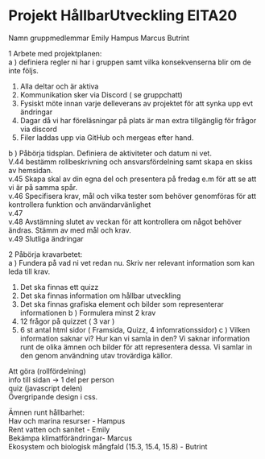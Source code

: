 # Projekt HållbarUtveckling EITA20
 
Namn gruppmedlemmar
Emily
Hampus
Marcus
Butrint

1 Arbete med projektplanen: <br>
a ) definiera regler ni har i gruppen samt vilka konsekvenserna blir om de inte följs. 
1. Alla deltar och är aktiva
2. Kommunikation sker via Discord ( se gruppchatt)
3. Fysiskt möte innan varje delleverans av projektet för att synka upp evt ändringar
4. Dagar då vi har föreläsningar på plats är man extra tillgänglig för frågor via discord
5. Filer laddas upp via GitHub och mergeas efter hand. <br>

b ) Påbörja tidsplan. Definiera de aktiviteter och datum ni vet. <br>
V.44 bestämm rollbeskrivning och ansvarsfördelning samt skapa en skiss av hemsidan. <br>
v.45 Skapa skal av din egna del och presentera på fredag e.m för att se att vi är på samma spår. <br>
v.46 Specifisera krav, mål och vilka tester som behöver genomföras för att kontrollera funktion och användarvänlighet <br>
v.47 <br>
v.48 Avstämning slutet av veckan för att kontrollera om något behöver ändras. Stämm av med mål och krav. <br>
v.49 Slutliga ändringar <br>

2 Påbörja kravarbetet: <br>
a ) Fundera på vad ni vet redan nu. Skriv ner relevant information som kan leda till krav. <br>
1. Det ska finnas ett quizz
2. Det ska finnas information om hållbar utveckling
3. Det ska finnas grafiska element och bilder som representerar informationen
b ) Formulera minst 2 krav <br>
1. 12 frågor på quizzet ( 3 var )
2. 6 st antal html sidor ( Framsida, Quizz, 4 infomrationssidor) 
c ) Vilken information saknar vi? Hur kan vi samla in den?
Vi saknar information runt de olika ämnen och bilder för att representera dessa. Vi samlar in den genom användning utav trovärdiga källor.

Att göra (rollfördelning) <br>
info till sidan -> 1 del per person <br>
quiz (javascript delen) <br>
Övergripande design i css. <br>

Ämnen runt hållbarhet: <br>
Hav och marina resurser - Hampus <br>
Rent vatten och sanitet - Emily <br>
Bekämpa klimatförändringar- Marcus <br>
Ekosystem och biologisk mångfald (15.3, 15.4, 15.8) - Butrint


